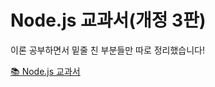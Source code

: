 # Node.js 교과서(개정 3판)

이론 공부하면서 밑줄 친 부분들만 따로 정리했습니다!

[📚 Node.js 교과서](https://product.kyobobook.co.kr/detail/S000200437346)
